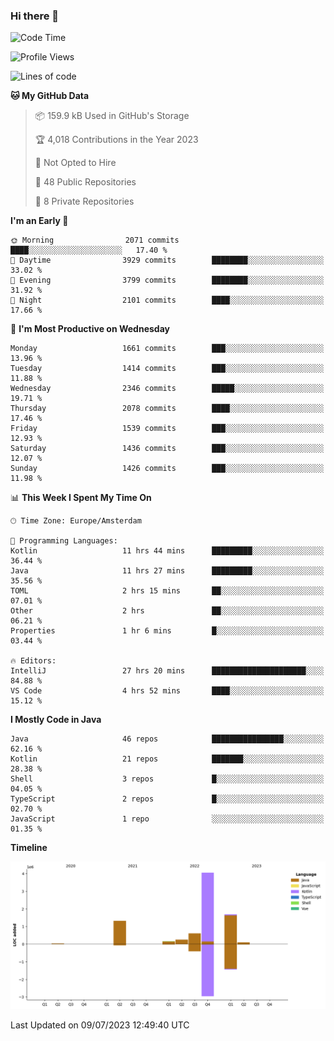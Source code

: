 ### Hi there 👋


<!--START_SECTION:waka-->
![Code Time](http://img.shields.io/badge/Code%20Time-3%2C342%20hrs%2054%20mins-blue)

![Profile Views](http://img.shields.io/badge/Profile%20Views-12-blue)

![Lines of code](https://img.shields.io/badge/From%20Hello%20World%20I%27ve%20Written-8.2%20million%20lines%20of%20code-blue)

**🐱 My GitHub Data** 

> 📦 159.9 kB Used in GitHub's Storage 
 > 
> 🏆 4,018 Contributions in the Year 2023
 > 
> 🚫 Not Opted to Hire
 > 
> 📜 48 Public Repositories 
 > 
> 🔑 8 Private Repositories 
 > 
**I'm an Early 🐤** 

```text
🌞 Morning                2071 commits        ████░░░░░░░░░░░░░░░░░░░░░   17.40 % 
🌆 Daytime                3929 commits        ████████░░░░░░░░░░░░░░░░░   33.02 % 
🌃 Evening                3799 commits        ████████░░░░░░░░░░░░░░░░░   31.92 % 
🌙 Night                  2101 commits        ████░░░░░░░░░░░░░░░░░░░░░   17.66 % 
```
📅 **I'm Most Productive on Wednesday** 

```text
Monday                   1661 commits        ███░░░░░░░░░░░░░░░░░░░░░░   13.96 % 
Tuesday                  1414 commits        ███░░░░░░░░░░░░░░░░░░░░░░   11.88 % 
Wednesday                2346 commits        █████░░░░░░░░░░░░░░░░░░░░   19.71 % 
Thursday                 2078 commits        ████░░░░░░░░░░░░░░░░░░░░░   17.46 % 
Friday                   1539 commits        ███░░░░░░░░░░░░░░░░░░░░░░   12.93 % 
Saturday                 1436 commits        ███░░░░░░░░░░░░░░░░░░░░░░   12.07 % 
Sunday                   1426 commits        ███░░░░░░░░░░░░░░░░░░░░░░   11.98 % 
```


📊 **This Week I Spent My Time On** 

```text
🕑︎ Time Zone: Europe/Amsterdam

💬 Programming Languages: 
Kotlin                   11 hrs 44 mins      █████████░░░░░░░░░░░░░░░░   36.44 % 
Java                     11 hrs 27 mins      █████████░░░░░░░░░░░░░░░░   35.56 % 
TOML                     2 hrs 15 mins       ██░░░░░░░░░░░░░░░░░░░░░░░   07.01 % 
Other                    2 hrs               ██░░░░░░░░░░░░░░░░░░░░░░░   06.21 % 
Properties               1 hr 6 mins         █░░░░░░░░░░░░░░░░░░░░░░░░   03.44 % 

🔥 Editors: 
IntelliJ                 27 hrs 20 mins      █████████████████████░░░░   84.88 % 
VS Code                  4 hrs 52 mins       ████░░░░░░░░░░░░░░░░░░░░░   15.12 % 
```

**I Mostly Code in Java** 

```text
Java                     46 repos            ████████████████░░░░░░░░░   62.16 % 
Kotlin                   21 repos            ███████░░░░░░░░░░░░░░░░░░   28.38 % 
Shell                    3 repos             █░░░░░░░░░░░░░░░░░░░░░░░░   04.05 % 
TypeScript               2 repos             █░░░░░░░░░░░░░░░░░░░░░░░░   02.70 % 
JavaScript               1 repo              ░░░░░░░░░░░░░░░░░░░░░░░░░   01.35 % 
```



**Timeline**

![Lines of Code chart](https://raw.githubusercontent.com/powercasgamer/powercasgamer/master/assets/bar_graph.png)


 Last Updated on 09/07/2023 12:49:40 UTC
<!--END_SECTION:waka-->
